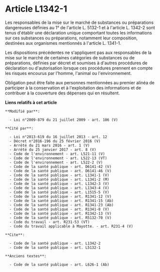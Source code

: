 # Article L1342-1

Les responsables de la mise sur le marché de substances ou préparations dangereuses définies au 1° de l'article L. 5132-1 et
à l'article L. 1342-2 sont tenus d'établir une déclaration unique comportant toutes les informations sur ces substances ou
préparations, notamment leur composition, destinées aux organismes mentionnés à l'article L. 1341-1. 

Les dispositions précédentes ne s'appliquent pas aux responsables de la mise sur le marché de certaines catégories de
substances ou de préparations, définies par décret et soumises à d'autres procédures de déclaration ou d'autorisation lorsque
ces procédures prennent en compte les risques encourus par l'homme, l'animal ou l'environnement. 

Obligation peut être faite aux personnes mentionnées au premier alinéa de participer à la conservation et à l'exploitation
des informations et de contribuer à la couverture des dépenses qui en résultent.

**Liens relatifs à cet article**

	**Modifié par**:

	  - Loi n°2009-879 du 21 juillet 2009 - art. 106 (V)

	**Cité par**:

	  - Loi n°2013-619 du 16 juillet 2013 - art. 12
	  - Décret n°2016-196 du 25 février 2016 (V)
	  - Arrêté du 21 mars 2016 - art. 1 (V)
	  - Arrêté du 25 janvier 2017 - art. 8 (V)
	  - Code de l'environnement - art. L521-11 (V)
	  - Code de l'environnement - art. L522-13 (VT)
	  - Code de l'environnement - art. L522-2 (V)
	  - Code de la santé publique - art. D6141-42 (V)
	  - Code de la santé publique - art. D6141-46 (V)
	  - Code de la santé publique - art. L1341-1 (V)
	  - Code de la santé publique - art. L1341-2 (M)
	  - Code de la santé publique - art. L1342-3 (V)
	  - Code de la santé publique - art. L1343-4 (V)
	  - Code de la santé publique - art. L1515-5 (V)
	  - Code de la santé publique - art. R1341-12 (V)
	  - Code de la santé publique - art. R1341-15 (Ab)
	  - Code de la santé publique - art. R1341-23 (Ab)
	  - Code de la santé publique - art. R1341-8 (V)
	  - Code de la santé publique - art. R1342-13 (V)
	  - Code de la santé publique - art. R5132-70 (V)
	  - Code du travail - art. R231-53 (VT)
	  - Code du travail applicable à Mayotte. - art. R231-4 (V)

	**Cite**:

	  - Code de la santé publique - art. L1342-2
	  - Code de la santé publique - art. L5132-1

	**Anciens textes**:

	  - Code de la santé publique - art. L626-1 (Ab)
